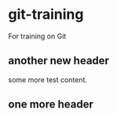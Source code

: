 # git-training
For training on Git

## another new header
some more test content.

## one more header

